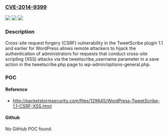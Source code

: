 ### [CVE-2014-9399](https://cve.mitre.org/cgi-bin/cvename.cgi?name=CVE-2014-9399)
![](https://img.shields.io/static/v1?label=Product&message=n%2Fa&color=blue)
![](https://img.shields.io/static/v1?label=Version&message=n%2Fa&color=blue)
![](https://img.shields.io/static/v1?label=Vulnerability&message=n%2Fa&color=brighgreen)

### Description

Cross-site request forgery (CSRF) vulnerability in the TweetScribe plugin 1.1 and earlier for WordPress allows remote attackers to hijack the authentication of administrators for requests that conduct cross-site scripting (XSS) attacks via the tweetscribe_username parameter in a save action in the tweetscribe.php page to wp-admin/options-general.php.

### POC

#### Reference
- http://packetstormsecurity.com/files/129645/WordPress-TweetScribe-1.1-CSRF-XSS.html

#### Github
No GitHub POC found.


